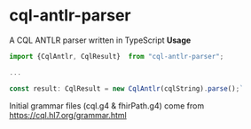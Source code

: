 # cql-antlr-parser

A CQL ANTLR parser written in TypeScript
**Usage**

```typescript
import {CqlAntlr, CqlResult}  from "cql-antlr-parser";

...

const result: CqlResult = new CqlAntlr(cqlString).parse();`
```

Initial grammar files (cql.g4 & fhirPath.g4) come from https://cql.hl7.org/grammar.html
